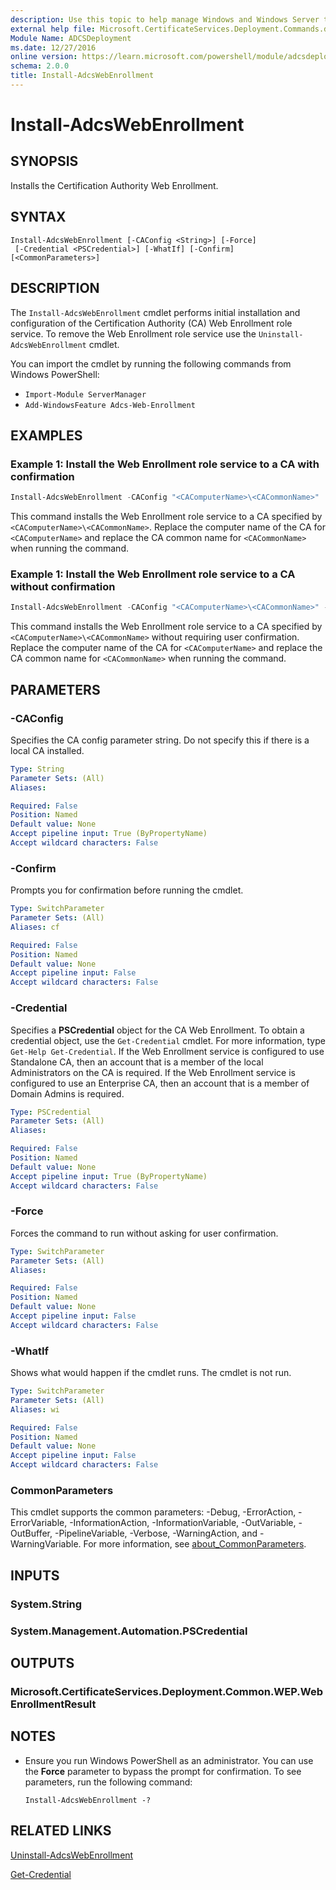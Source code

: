 ```yaml
---
description: Use this topic to help manage Windows and Windows Server technologies with Windows PowerShell.
external help file: Microsoft.CertificateServices.Deployment.Commands.dll-Help.xml
Module Name: ADCSDeployment
ms.date: 12/27/2016
online version: https://learn.microsoft.com/powershell/module/adcsdeployment/install-adcswebenrollment?view=windowsserver2022-ps&wt.mc_id=ps-gethelp
schema: 2.0.0
title: Install-AdcsWebEnrollment
---
```


# Install-AdcsWebEnrollment

## SYNOPSIS
Installs the Certification Authority Web Enrollment.

## SYNTAX

```
Install-AdcsWebEnrollment [-CAConfig <String>] [-Force] 
 [-Credential <PSCredential>] [-WhatIf] [-Confirm] [<CommonParameters>]
```

## DESCRIPTION

The `Install-AdcsWebEnrollment` cmdlet performs initial installation and configuration of the
Certification Authority (CA) Web Enrollment role service. To remove the Web Enrollment role service
use the `Uninstall-AdcsWebEnrollment` cmdlet.

You can import the cmdlet by running the following commands from Windows PowerShell:

- `Import-Module ServerManager`
- `Add-WindowsFeature Adcs-Web-Enrollment`

## EXAMPLES

### Example 1: Install the Web Enrollment role service to a CA with confirmation

```powershell
Install-AdcsWebEnrollment -CAConfig "<CAComputerName>\<CACommonName>"
```

This command installs the Web Enrollment role service to a CA specified by
`<CAComputerName>\<CACommonName>`. Replace the computer name of the CA for `<CAComputerName>` and
replace the CA common name for `<CACommonName>` when running the command.

### Example 1: Install the Web Enrollment role service to a CA without confirmation

```powershell
Install-AdcsWebEnrollment -CAConfig "<CAComputerName>\<CACommonName>" -Force
```

This command installs the Web Enrollment role service to a CA specified by
`<CAComputerName>\<CACommonName>` without requiring user confirmation. Replace the computer name of
the CA for `<CAComputerName>` and replace the CA common name for `<CACommonName>` when running the
command.

## PARAMETERS

### -CAConfig

Specifies the CA config parameter string.
Do not specify this if there is a local CA installed.

```yaml
Type: String
Parameter Sets: (All)
Aliases: 

Required: False
Position: Named
Default value: None
Accept pipeline input: True (ByPropertyName)
Accept wildcard characters: False
```

### -Confirm

Prompts you for confirmation before running the cmdlet.

```yaml
Type: SwitchParameter
Parameter Sets: (All)
Aliases: cf

Required: False
Position: Named
Default value: None
Accept pipeline input: False
Accept wildcard characters: False
```

### -Credential

Specifies a **PSCredential** object for the CA Web Enrollment. To obtain a credential object, use the
`Get-Credential` cmdlet. For more information, type `Get-Help Get-Credential`. If the Web Enrollment
service is configured to use Standalone CA, then an account that is a member of the local
Administrators on the CA is required. If the Web Enrollment service is configured to use an
Enterprise CA, then an account that is a member of Domain Admins is required.

```yaml
Type: PSCredential
Parameter Sets: (All)
Aliases: 

Required: False
Position: Named
Default value: None
Accept pipeline input: True (ByPropertyName)
Accept wildcard characters: False
```

### -Force

Forces the command to run without asking for user confirmation.

```yaml
Type: SwitchParameter
Parameter Sets: (All)
Aliases: 

Required: False
Position: Named
Default value: None
Accept pipeline input: False
Accept wildcard characters: False
```

### -WhatIf

Shows what would happen if the cmdlet runs. The cmdlet is not run.

```yaml
Type: SwitchParameter
Parameter Sets: (All)
Aliases: wi

Required: False
Position: Named
Default value: None
Accept pipeline input: False
Accept wildcard characters: False
```

### CommonParameters

This cmdlet supports the common parameters: -Debug, -ErrorAction, -ErrorVariable,
-InformationAction, -InformationVariable, -OutVariable, -OutBuffer, -PipelineVariable, -Verbose,
-WarningAction, and -WarningVariable. For more information, see
[about_CommonParameters](https://go.microsoft.com/fwlink/?LinkID=113216).

## INPUTS

### System.String

### System.Management.Automation.PSCredential

## OUTPUTS

### Microsoft.CertificateServices.Deployment.Common.WEP.WebEnrollmentResult

## NOTES

- Ensure you run Windows PowerShell as an administrator. You can use the **Force** parameter to
  bypass the prompt for confirmation. To see parameters, run the following command:

    `Install-AdcsWebEnrollment -?`

## RELATED LINKS

[Uninstall-AdcsWebEnrollment](./Uninstall-AdcsWebEnrollment.md)

[Get-Credential](https://go.microsoft.com/fwlink/?LinkID=293936)
